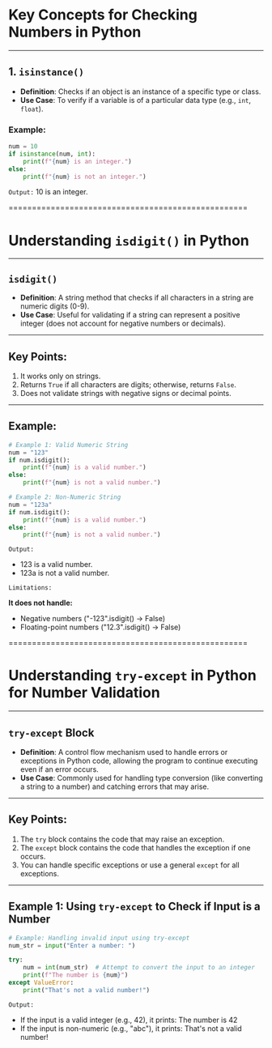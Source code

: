 # Key Concepts for Checking Numbers in Python

---

## 1. `isinstance()`
- **Definition**: Checks if an object is an instance of a specific type or class.
- **Use Case**: To verify if a variable is of a particular data type (e.g., `int`, `float`).

### Example:
```python
num = 10
if isinstance(num, int):
    print(f"{num} is an integer.")
else:
    print(f"{num} is not an integer.")
```

`Output:`
10 is an integer.

===================================================

# Understanding `isdigit()` in Python

---

## `isdigit()`
- **Definition**: A string method that checks if all characters in a string are numeric digits (0-9).
- **Use Case**: Useful for validating if a string can represent a positive integer (does not account for negative numbers or decimals).

---

## Key Points:
1. It works only on strings.
2. Returns `True` if all characters are digits; otherwise, returns `False`.
3. Does not validate strings with negative signs or decimal points.

---

## Example:

```python
# Example 1: Valid Numeric String
num = "123"
if num.isdigit():
    print(f"{num} is a valid number.")
else:
    print(f"{num} is not a valid number.")

# Example 2: Non-Numeric String
num = "123a"
if num.isdigit():
    print(f"{num} is a valid number.")
else:
    print(f"{num} is not a valid number.")
```

`Output:`

- 123 is a valid number.
- 123a is not a valid number.


`Limitations:`

**It does not handle:**
- Negative numbers ("-123".isdigit() → False)
- Floating-point numbers ("12.3".isdigit() → False)

===================================================

# Understanding `try-except` in Python for Number Validation

---

## `try-except` Block
- **Definition**: A control flow mechanism used to handle errors or exceptions in Python code, allowing the program to continue executing even if an error occurs.
- **Use Case**: Commonly used for handling type conversion (like converting a string to a number) and catching errors that may arise.

---

## Key Points:
1. The `try` block contains the code that may raise an exception.
2. The `except` block contains the code that handles the exception if one occurs.
3. You can handle specific exceptions or use a general `except` for all exceptions.

---

## Example 1: Using `try-except` to Check if Input is a Number

```python
# Example: Handling invalid input using try-except
num_str = input("Enter a number: ")

try:
    num = int(num_str)  # Attempt to convert the input to an integer
    print(f"The number is {num}")
except ValueError:
    print("That's not a valid number!")
```

`Output:`

- If the input is a valid integer (e.g., 42), it prints: The number is 42
- If the input is non-numeric (e.g., "abc"), it prints: That's not a valid number!

